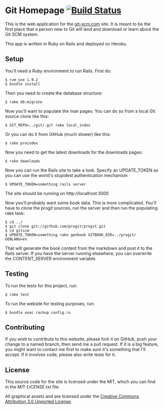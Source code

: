# Git Homepage [![Build Status](https://secure.travis-ci.org/github/gitscm-next.png?branch=master)](http://travis-ci.org/github/gitscm-next)

This is the web application for the [git-scm.com](http://git-scm.com) site.  It is meant to be the
first place that a person new to Git will land and download or learn about the
Git SCM system.

This app is written in Ruby on Rails and deployed on Heroku.

## Setup

You'll need a Ruby environment to run Rails.  First do:

    $ rvm use 1.9.2
    $ bundle install

Then you need to create the database structure:

    $ rake db:migrate

Now you'll want to populate the man pages.  You can do so from a local Git
source clone like this:

    $ GIT_REPO=../git/.git rake local_index

Or you can do it from GitHub (much slower) like this:

    $ rake preindex

Now you need to get the latest downloads for the downloads pages:

    $ rake downloads

Now you can run the Rails site to take a look.  Specify an UPDATE_TOKEN so you
can use the world's stupidest authentication mechanism:

    $ UPDATE_TOKEN=something rails server

The site should be running on http://localhost:3000

Now you'll probably want some book data.  This is more complicated.  You'll have
to clone the progit sources, run the server and then run the populating rake
task:

    $ cd ../
    $ git clone git://github.com/progit/progit.git
    $ cd gitscm
    $ UPDATE_TOKEN=something rake genbook GITBOOK_DIR=../progit/ GENLANG=en

That will generate the book content from the markdown and post it to the Rails
server.  If you have the server running elsewhere, you can overwrite the CONTENT_SERVER
environment variable.

## Testing

To run the tests for this project, run:

    $ rake test

To run the website for testing purposes, run:

    $ bundle exec rackup config.ru

## Contributing

If you wish to contribute to this website, please fork it on GitHub, push your
change to a named branch, then send me a pull request. If it is a big feature,
you might want to contact me first to make sure it's something that I'll
accept.  If it involves code, please also write tests for it.

## License

This source code for the site is licensed under the MIT, which you can find in
the MIT-LICENSE.txt file.

All graphical assets and are licensed under the 
[Creative Commons Attribution 3.0 Unported License](http://creativecommons.org/licenses/by/3.0/).



